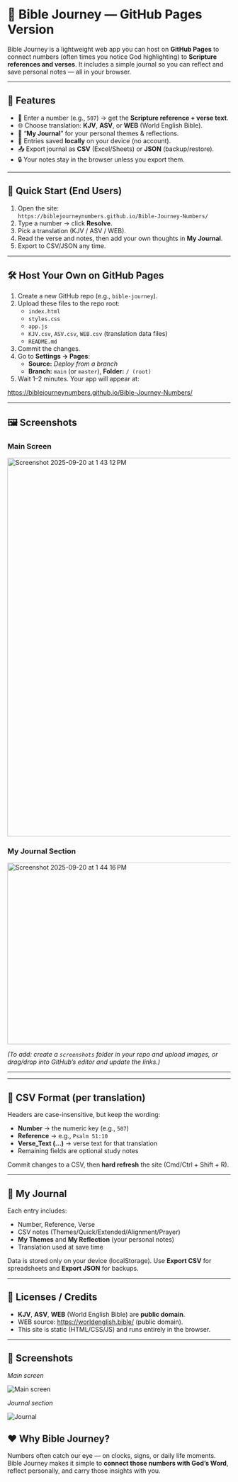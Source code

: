 # 📖 Bible Journey — GitHub Pages Version

Bible Journey is a lightweight web app you can host on **GitHub Pages** to connect numbers (often times you notice God highlighting) to **Scripture references and verses**. It includes a simple journal so you can reflect and save personal notes — all in your browser.

---

## 🌟 Features

- 🔢 Enter a number (e.g., `507`) → get the **Scripture reference + verse text**.
- 🌐 Choose translation: **KJV**, **ASV**, or **WEB** (World English Bible).
- 📝 “**My Journal**” for your personal themes & reflections.
- 💾 Entries saved **locally** on your device (no account).
- 📤 Export journal as **CSV** (Excel/Sheets) or **JSON** (backup/restore).
- 🔒 Your notes stay in the browser unless you export them.

---

## 🚀 Quick Start (End Users)

1. Open the site:  
   `https://biblejourneynumbers.github.io/Bible-Journey-Numbers/`
2. Type a number → click **Resolve**.
3. Pick a translation (KJV / ASV / WEB).
4. Read the verse and notes, then add your own thoughts in **My Journal**.
5. Export to CSV/JSON any time.

---

## 🛠️ Host Your Own on GitHub Pages

1. Create a new GitHub repo (e.g., `bible-journey`).
2. Upload these files to the repo root:
   - `index.html`
   - `styles.css`
   - `app.js`
   - `KJV.csv`, `ASV.csv`, `WEB.csv` (translation data files)
   - `README.md`
3. Commit the changes.
4. Go to **Settings → Pages**:
   - **Source:** *Deploy from a branch*
   - **Branch:** `main` (or `master`), **Folder:** `/ (root)`
5. Wait 1–2 minutes. Your app will appear at:


https://biblejourneynumbers.github.io/Bible-Journey-Numbers/

---

## 🖼 Screenshots  

### Main Screen  
 <img width="1017" height="855" alt="Screenshot 2025-09-20 at 1 43 12 PM" src="https://github.com/user-attachments/assets/955e6ca0-1892-4029-9509-fa643288263f" />


### My Journal Section  
<img width="863" height="410" alt="Screenshot 2025-09-20 at 1 44 16 PM" src="https://github.com/user-attachments/assets/063150f1-6297-43ac-bebf-9e2d1da4ce4b" />


*(To add: create a `screenshots` folder in your repo and upload images, or drag/drop into GitHub’s editor and update the links.)*  

---

---

## 📂 CSV Format (per translation)

Headers are case-insensitive, but keep the wording:



- **Number** → the numeric key (e.g., `507`)
- **Reference** → e.g., `Psalm 51:10`
- **Verse_Text (...)** → verse text for that translation
- Remaining fields are optional study notes

Commit changes to a CSV, then **hard refresh** the site (Cmd/Ctrl + Shift + R).

---

## 📝 My Journal

Each entry includes:

- Number, Reference, Verse
- CSV notes (Themes/Quick/Extended/Alignment/Prayer)
- **My Themes** and **My Reflection** (your personal notes)
- Translation used at save time

Data is stored only on your device (localStorage). Use **Export CSV** for spreadsheets and **Export JSON** for backups.

---

## 📜 Licenses / Credits

- **KJV**, **ASV**, **WEB** (World English Bible) are **public domain**.  
- WEB source: https://worldenglish.bible/ (public domain).  
- This site is static (HTML/CSS/JS) and runs entirely in the browser.

---

## 📸 Screenshots

_Main screen_

![Main screen](docs/screenshot-main.png)

_Journal section_

![Journal](docs/screenshot-journal.png)


## ❤️ Why Bible Journey?  
Numbers often catch our eye — on clocks, signs, or daily life moments. Bible Journey makes it simple to **connect those numbers with God’s Word**, reflect personally, and carry those insights with you.  
